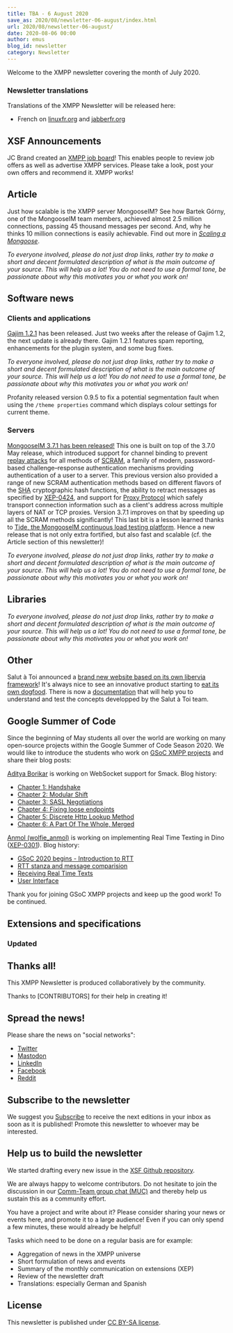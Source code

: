 ```yaml
---
title: TBA - 6 August 2020
save_as: 2020/08/newsletter-06-august/index.html
url: 2020/08/newsletter-06-august/
date: 2020-08-06 00:00
author: emus
blog_id: newsletter
category: Newsletter
---
```


Welcome to the XMPP newsletter covering the month of July 2020.

### Newsletter translations

Translations of the XMPP Newsletter will be released here:

- French on [linuxfr.org](https://linuxfr.org/tags/xmpp/public) and [jabberfr.org](https://news/jabberfr.org/category/newsletter/)


## XSF Announcements

JC Brand created an [XMPP job board](https://xmpp.work/)! This enables people to review job offers as 
well as advertise XMPP services. Please take a look, post your own offers and recommend it. XMPP works!


## Article

Just how scalable is the XMPP server MongooseIM? See how Bartek Górny, one of the MongooseIM team members,
achieved almost 2.5 million connections, passing 45 thousand messages per second.
And, why he thinks 10 million connections is easily achievable. Find out more in
[_Scaling a Mongoose_](https://www.erlang-solutions.com/blog/scaling-a-mongoose-how-scalable-is-the-mongooseim-xmpp-server.html).

_To everyone involved, please do not just drop links, rather try to make a short and decent 
formulated description of what is the main outcome of your source. This will help us a lot! 
You do not need to use a formal tone, be passionate about why this motivates you or what you work on!_

## Software news


### Clients and applications

[Gajim 1.2.1](https://gajim.org/post/2020-07-08-gajim-1.2.1-released/) has been released. Just two weeks after the release of Gajim 1.2, the next update is already there. Gajim 1.2.1 features spam reporting, enhancements for the plugin system, and some bug fixes.

_To everyone involved, please do not just drop links, rather try to make a short and decent 
formulated description of what is the main outcome of your source. This will help us a lot! 
You do not need to use a formal tone, be passionate about why this motivates you or what you work on!_

Profanity released version 0.9.5 to fix a potential segmentation fault when using the `/theme properties` command which displays colour settings for current theme.

### Servers

[MongooseIM 3.7.1 has been released!](https://github.com/esl/MongooseIM/releases/tag/3.7.1)
This one is built on top of the 3.7.0 May release, which introduced support for channel binding to prevent [replay attacks](https://en.wikipedia.org/wiki/Replay_attack)
for all methods of [SCRAM](https://en.wikipedia.org/wiki/Salted_Challenge_Response_Authentication_Mechanism "Salted Challenge Response Authentication Mechanism"),  a family of modern, password-based challenge–response authentication mechanisms providing authentication of a user to a server. This previous version also provided a range of new SCRAM authentication methods based on different flavors of the [SHA](https://en.wikipedia.org/wiki/Secure_Hash_Algorithms "Secure Hash Algorithms") cryptographic hash functions, the ability to retract messages as specified by [XEP-0424](https://xmpp.org/extensions/xep-0424.html), and support for [Proxy Protocol](https://www.haproxy.org/download/1.8/doc/proxy-protocol.txt) which safely transport connection information such as a client's address across multiple layers of NAT or TCP proxies. Version 3.7.1 improves on that by speeding up all the SCRAM methods significantly!
This last bit is a lesson learned thanks to [Tide, the MongooseIM continuous load testing platform](https://tide.erlang-solutions.com/).
Hence a new release that is not only extra fortified, but also fast and scalable (cf. the Article section of this newsletter)!

_To everyone involved, please do not just drop links, rather try to make a short and decent 
formulated description of what is the main outcome of your source. This will help us a lot! 
You do not need to use a formal tone, be passionate about why this motivates you or what you work on!_

## Libraries

_To everyone involved, please do not just drop links, rather try to make a short and decent 
formulated description of what is the main outcome of your source. This will help us a lot! 
You do not need to use a formal tone, be passionate about why this motivates you or what you work on!_

## Other

Salut à Toi announced a [brand new website based on its own libervia framework](https://salut-a-toi.org/blog/view/salut-a-toi@libervia.org/@/id/Fczsfvg9AZCAnc6KdmVUwP/official-website)! It's always nice to see an innovative product starting to [eat its own dogfood](https://en.wikipedia.org/wiki/Eating_your_own_dog_food). There is now a [documentation](https://salut-a-toi.org/documentation) that will help you to understand and test the concepts developped by the Salut à Toi team.

## Google Summer of Code


Since the beginning of May students all over the world are working on many open-source projects within the Google Summer of Code Season 2020. We would like to introduce the students who work on [GSoC XMPP projects](https://summerofcode.withgoogle.com/organizations/5474262808264704/#6018598289539072) and share their blog posts:

[Aditya Borikar](https://adiaholic.github.io/gsoc2020/2020/05/16/Chapter-0-Introduction.html) is working on WebSocket support for Smack. Blog history: 
- [Chapter 1: Handshake](https://adiaholic.github.io/gsoc2020/2020/05/24/Chapter-1-Handshake.html)
- [Chapter 2: Modular Shift](https://adiaholic.github.io/gsoc2020/2020/05/31/Chapter-2-Modular-Shift.html)
- [Chapter 3: SASL Negotiations](https://adiaholic.github.io/gsoc2020/2020/06/07/Chapter-3-sasl-negotiations.html)
- [Chapter 4: Fixing loose endpoints](https://adiaholic.github.io/gsoc2020/2020/06/14/Chapter-4-fix-loose-endpoints.html)
- [Chapter 5: Discrete Http Lookup Method](https://adiaholic.github.io/gsoc2020/2020/06/21/Chapter-5-Discrete-Http-Lookup-Method.html)
- [Chapter 6: A Part Of The Whole, Merged](https://adiaholic.github.io/gsoc2020/2020/06/28/Chapter-6-Part-Of-The-Whole.html)

[Anmol (wolfie_anmol)](https://wolfieanmol.github.io/gsoc-blog/) is working on implementing Real Time Texting in Dino ([XEP-0301](https://xmpp.org/extensions/xep-0301.html)). Blog history:
- [GSoC 2020 begins - Introduction to RTT](https://wolfieanmol.github.io/gsoc-blog/introduction/)
- [RTT stanza and message comparision](https://wolfieanmol.github.io/gsoc-blog/rtt-stanza-and-message-comparision/)
- [Receiving Real Time Texts](https://wolfieanmol.github.io/gsoc-blog/receiving-rtt/)
- [User Interface](https://wolfieanmol.github.io/gsoc-blog/ui/)

Thank you for joining GSoC XMPP projects and keep up the good work! To be continued.


## Extensions and specifications

### Updated


## Thanks all!

This XMPP Newsletter is produced collaboratively by the community.

Thanks to [CONTRIBUTORS] for their help in creating it!

## Spread the news!

Please share the news on "social networks":

* [Twitter](https://twitter.com/xmpp)
* [Mastodon](https://fosstodon.org/@xmpp/)
* [LinkedIn](https://www.linkedin.com/company/xmpp-standards-foundation/)
* [Facebook](https://www.facebook.com/jabber/)
* [Reddit](https://www.reddit.com/r/xmpp/)

## Subscribe to the newsletter

We suggest you [Subscribe](https://tinyletter.com/xmpp) to receive the next editions in your inbox as soon as it is published! 
Promote this newsletter to whoever may be interested.

## Help us to build the newsletter

We started drafting every new issue in the [XSF Github repository](https://github.com/xsf/xmpp.org/pulls). 

We are always happy to welcome contributors. Do not hesitate to join the discussion in our [Comm-Team group chat (MUC)](xmpp:commteam@muc.xmpp.org?join) and thereby help us sustain this as a community effort. 

You have a project and write about it? Please consider sharing your news or events here, and promote it to a large audience! 
Even if you can only spend a few minutes, these would already be helpful!

Tasks which need to be done on a regular basis are for example:

- Aggregation of news in the XMPP universe
- Short formulation of news and events
- Summary of the monthly communication on extensions (XEP)
- Review of the newsletter draft
- Translations: especially German and Spanish

## License

This newsletter is published under [CC BY-SA license](https://creativecommons.org/licenses/by-sa/4.0/).
